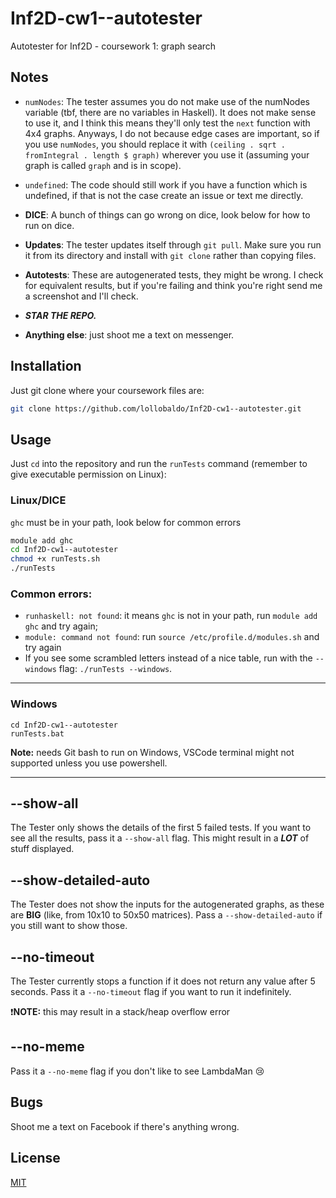# Inf2D-cw1--autotester

Autotester for Inf2D - coursework 1: graph search

## Notes
- `numNodes`: The tester assumes you do not make use of the numNodes variable (tbf, there are no variables in Haskell). It does not make sense to use it, and I think this means they'll only test the `next` function with 4x4 graphs. Anyways, I do not because edge cases are important, so if you use `numNodes`, you should replace it with `(ceiling . sqrt . fromIntegral . length $ graph)` wherever you use it (assuming your graph is called `graph` and is in scope).

- `undefined`: The code should still work if you have a function which is undefined, if that is not the case create an issue or text me directly.

- **DICE**: A bunch of things can go wrong on dice, look below for how to run on dice.

- **Updates**: The tester updates itself through `git pull`. Make sure you run it from its directory and install with `git clone` rather than copying files.

- **Autotests**: These are autogenerated tests, they might be wrong. I check for equivalent results, but if you're failing and think you're right send me a screenshot and I'll check.

- ***STAR THE REPO.***

- **Anything else**: just shoot me a text on messenger.

## Installation

Just git clone where your coursework files are:

```bash
git clone https://github.com/lollobaldo/Inf2D-cw1--autotester.git
```

## Usage

Just `cd` into the repository and run the `runTests` command (remember to give executable permission on Linux):

### Linux/DICE
`ghc` must be in your path, look below for common errors
```bash
module add ghc
cd Inf2D-cw1--autotester
chmod +x runTests.sh
./runTests
```

### Common errors:
- `runhaskell: not found`: it means `ghc` is not in your path, run `module add ghc` and try again;
- `module: command not found`: run `source /etc/profile.d/modules.sh` and try again
- If you see some scrambled letters instead of a nice table, run with the `--windows` flag: `./runTests --windows`.


---
### Windows
```batch
cd Inf2D-cw1--autotester
runTests.bat
```
**Note:** needs Git bash to run on Windows, VSCode terminal might not supported unless you use powershell.

---

## --show-all
The Tester only shows the details of the first 5 failed tests. If you want to see all the results, pass it a `--show-all` flag. This might result in a ***LOT*** of stuff displayed.

## --show-detailed-auto
The Tester does not show the inputs for the autogenerated graphs, as these are **BIG** (like, from 10x10 to 50x50 matrices). Pass a `--show-detailed-auto` if you still want to show those.

## --no-timeout
The Tester currently stops a function if it does not return any value after 5 seconds. Pass it a `--no-timeout` flag if you want to run it indefinitely.

:heavy_exclamation_mark:**NOTE:** this may result in a stack/heap overflow error

## --no-meme
Pass it a `--no-meme` flag if you don't like to see LambdaMan :cry:

## Bugs
Shoot me a text on Facebook if there's anything wrong.

## License
[MIT](https://choosealicense.com/licenses/mit/)

